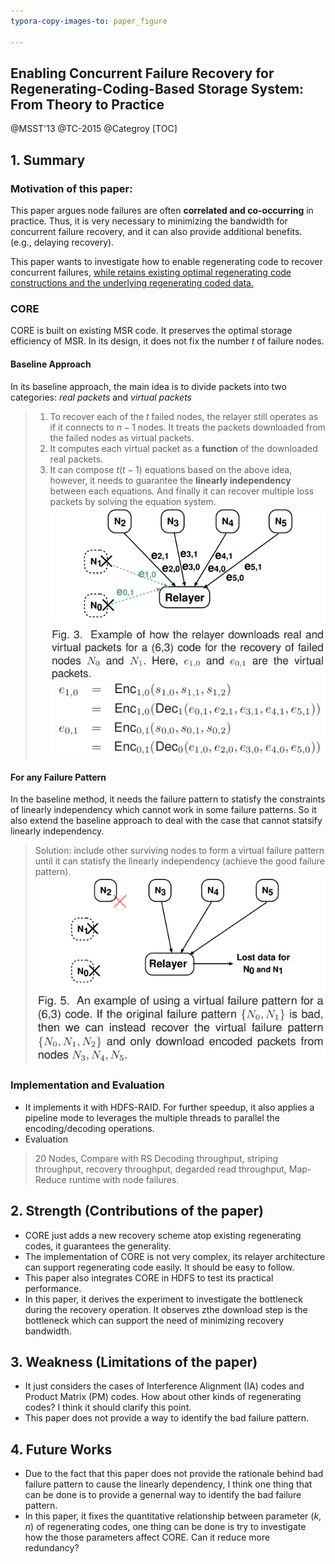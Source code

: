 ```yaml
---
typora-copy-images-to: paper_figure

---
```


## Enabling Concurrent Failure Recovery for Regenerating-Coding-Based Storage System: From Theory to Practice
@MSST'13 @TC-2015 @Categroy
[TOC]
## 1. Summary
### Motivation of this paper:
This paper argues node failures are often **correlated and co-occurring** in practice. Thus, it is very necessary to minimizing the bandwidth for concurrent failure recovery, and it can also provide additional benefits. (e.g., delaying recovery).

This paper wants to investigate how to enable regenerating code to recover concurrent failures, <u>while retains existing optimal regenerating code constructions and the underlying regenerating coded data.</u>

### CORE
CORE is built on existing MSR code. It preserves the optimal storage efficiency of MSR. In its design, it does not fix the number $t$ of failure nodes.

#### Baseline Approach
In its baseline approach, the main idea is to divide packets into two categories: *real packets* and *virtual packets*
> 1. To recover each of the $t$ failed nodes, the relayer still operates as if it connects to $n-1$ nodes. It treats the packets downloaded from the failed nodes as virtual packets. 
> 2. It computes each virtual packet as a **function** of the downloaded real packets.
> 3. It can compose $t(t-1)$ equations based on the above idea, however, it needs to guarantee the **linearly independency** between each equations. And finally it can recover multiple loss packets by solving the equation system.
> ![1547437042911](paper_figure/1547437042911.png) 
> ![1547437239206](paper_figure/1547437239206.png)

#### For any Failure Pattern

In the baseline method, it needs the failure pattern to statisfy the constraints of linearly independency which cannot work in some failure patterns. So it also extend the baseline approach to deal with the case that cannot statsify linearly independency.
> Solution: include other surviving nodes to form a virtual failure pattern until it can statisfy the linearly independency (achieve the good failure pattern).
> ![1547449080194](paper_figure/1547449080194.png)

### Implementation and Evaluation
- It implements it with HDFS-RAID. For further speedup, it also applies a pipeline mode to leverages the multiple threads to parallel the encoding/decoding operations.
- Evaluation
> 20 Nodes, Compare with RS
> Decoding throughput, striping throughput, recovery throughput, degarded read throughput, Map-Reduce runtime with node failures.

## 2. Strength (Contributions of the paper)
- CORE just adds a new recovery scheme atop existing regenerating codes, it guarantees the generality.
- The implementation of CORE is not very complex, its relayer architecture can support regenerating code easily. It should be easy to follow. 
- This paper also integrates CORE in HDFS to test its practical performance.
- In this paper, it derives the experiment to investigate the bottleneck during the recovery operation. It observes zthe download step is the bottleneck which can support the need of minimizing recovery bandwidth.

## 3. Weakness (Limitations of the paper)
- It just considers the cases of Interference Alignment (IA) codes and Product Matrix (PM) codes. How about other kinds of regenerating codes? I think it should clarify this point.
- This paper does not provide a way to identify the bad failure pattern. 

## 4. Future Works
- Due to the fact that this paper does not provide the rationale behind bad failure pattern to cause the linearly dependency, I think one thing that can be done is to provide a genernal way to identify the bad failure pattern.
- In this paper, it fixes the quantitative relationship between parameter $(k,n)$ of regenerating codes, one thing can be done is try to investigate how the those parameters affect CORE. Can it reduce more redundancy? 